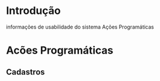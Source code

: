 # Introdução
informações de usabilidade do sistema
Ações Programáticas
# Acões Programáticas
## Cadastros














